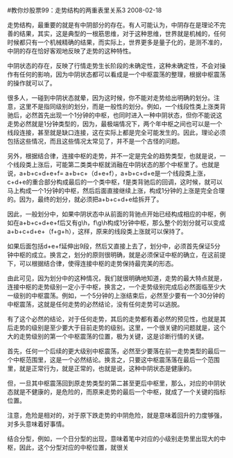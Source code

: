 #教你炒股票99：走势结构的两重表里关系3
2008-02-18

走势结构，最重要的就是有中阴部分的存在。有人可能认为，中阴存在是理论不完善的结果，其实，这是典型的一根筋思维，对于这种思维，世界就是机械的，任何时候都只有一个机械精确的结果，而实际上，世界更多是量子化的，是测不准的，中阴的存在恰好客观地反映了走势的这种特性。

中阴状态的存在，反映了行情走势生长阶段的未确定性，这种未确定性，不会对操作有任何的影响，因为中阴状态都可以看成是一个中枢震荡的整理，根据中枢震荡的操作就可以了。



很多人，一碰到中阴状态就晕，因为这时候，你不能对走势给出明确的划分。注意，这里不是指同级别的划分，而是一般性的划分。例如，一个线段性类上涨类背驰后，必然首先出现一个1分钟的中枢，也同时进入一种中阴状态，但你不能说这走势必然就是1分钟类型的，因为，最极端情况下，两个年中枢之间也可以是一个线段连接，甚至就是缺口连接，这在实际上都是完全可能发生的。因此，理论必须包括这些情况，而且这些情况太常见了，并不是一个古怪的问题。



另外，根据结合律，连接中枢的走势，并不一定是完全的趋势类型，也就是说，一个线段类上涨后，可能第二类类中枢就消融在中阴状态的那个中枢里了。也就是说，a+b+c+d+e+f=
a+b+c+（d+e+f），a+b+c+d+e是一个线段类上涨，c+d+e的重合部分构成最后的一个类中枢，f是类背驰后的回调，这时候，就可以马上构成一个1分钟的中枢，然后后面直接继续上涨，构成1分钟的上涨是完全合理的。因为，最终的划分，就必须把a+b+c+d+e给拆开了。



因此，一般划分中，如果中阴状态中从前面的背驰点开始已经构成相应的中枢，例如在a+b+c+d+e+f后又有g\h，f\g\h构成1分钟中枢，那么整个的划分就可以变成a+b+c+d+e+（f+g+h），这样，原来的线段类上涨就可以保持了。



如果后面包括d+e+f延伸出9段，然后又直接上去了，划分中，必须首先保证5分钟中枢的成立。换言之，划分的原则很明确，就是必须保证中枢的确立，在这前提下，可以根据结合律，使得连接中枢的走势保持最完美的形态。



由此可见，因为划分中的这种情况，我们就很明确地知道，走势的最大特点就是，连接中枢的走势级别一定小于中枢，换言之，一个走势级别完成后必然面临至少大一级别的中枢震荡。例如，一个5分钟的上涨结束后，必然至少要有一个30分钟的中枢震荡，这就是任何走势的必然结论，没有任何走势可以逃脱。



有了这个必然的结论，对于任何走势，其后的走势都有着必然的预见性，也就是其后走势的级别是至少要大于目前走势的级别。这里，一个很关键的问题就是，这个大的走势级别的第一个中枢震荡的位置，极为关键，这是诊断行情的关键。



首先，任何一个后续的更大级别中枢震荡，必然至少要落在前一走势类型的最后一个中枢范围里，这是一个必然结论。换言之，只要这中枢震荡落在最后一个范围里，就是正常行为，就是正常的，也就是说，这种中阴状态是健康的。



但，一旦其中枢震荡回到原走势类型的第二甚至更后中枢里，那么，对应的中阴状态就是不健康的，是危险的，而原来走势的最后一个中枢，就成了一个关键的指标位置。



注意，危险是相对的，对于原下跌走势的中阴危险，就是意味着回升的力度够强，对多头意味着好事情。



结合分型，例如，一个日分型的出现，意味着笔中对应的小级别走势里出现大的中枢，因此，这个分型对应的中枢位置，就很关